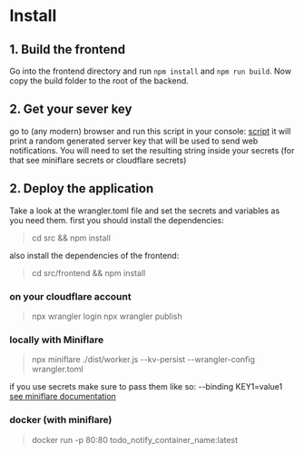 # Install

## 1. Build the frontend

Go into the frontend directory and run `npm install` and `npm run build`.
Now copy the build folder to the root of the backend.

## 2. Get your sever key

go to (any modern) browser and run this script in your console: [script](../helper/main.js)
it will print a random generated server key that will be used to send web notifications.
You will need to set the resulting string inside your secrets (for that see miniflare secrets or cloudflare secrets)

## 2. Deploy the application

Take a look at the wrangler.toml file and set the secrets and variables as you need them.
first you should install the dependencies:

> cd src && npm install

also install the dependencies of the frontend:

> cd src/frontend && npm install

### on your cloudflare account

> npx wrangler login
> npx wrangler publish

### locally with Miniflare

> npx miniflare ./dist/worker.js --kv-persist --wrangler-config wrangler.toml

if you use secrets make sure to pass them like so: --binding KEY1=value1
[see miniflare documentation](https://miniflare.dev/variables-secrets.html)

### docker (with miniflare)

> docker run -p 80:80 todo_notify_container_name:latest

